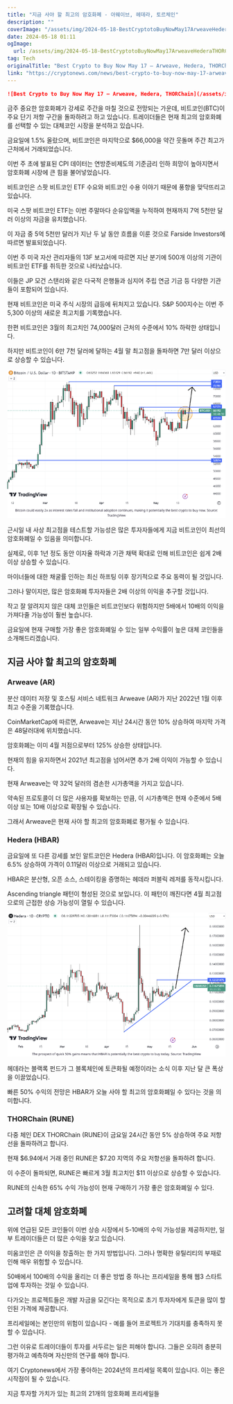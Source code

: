 ```yaml
---
title: "지금 사야 할 최고의 암호화폐 - 아웨이브, 헤데라, 토르체인"
description: ""
coverImage: "/assets/img/2024-05-18-BestCryptotoBuyNowMay17ArweaveHederaTHORChain_thumbnail.png"
date: 2024-05-18 01:11
ogImage: 
  url: /assets/img/2024-05-18-BestCryptotoBuyNowMay17ArweaveHederaTHORChain_thumbnail.png
tag: Tech
originalTitle: "Best Crypto to Buy Now May 17 – Arweave, Hedera, THORChain"
link: "https://cryptonews.com/news/best-crypto-to-buy-now-may-17-arweave-hedera-thorchain.htm"
---
```



```markdown
![Best Crypto to Buy Now May 17 – Arweave, Hedera, THORChain](/assets/img/2024-05-18-BestCryptotoBuyNowMay17ArweaveHederaTHORChain_thumbnail.png)
```

금주 중요한 암호화폐가 강세로 주간을 마칠 것으로 전망되는 가운데, 비트코인(BTC)이 주요 단기 저항 구간을 돌파하려고 하고 있습니다. 트레이더들은 현재 최고의 암호화폐를 선택할 수 있는 대체코인 시장을 분석하고 있습니다.

금요일에 1.5% 올랐으며, 비트코인은 마지막으로 $66,000을 약간 웃돌며 주간 최고가 근처에서 거래되었습니다.

<div class="content-ad"></div>

이번 주 초에 발표된 CPI 데이터는 연방준비제도의 기준금리 인하 희망이 높아지면서 암호화폐 시장에 큰 힘을 불어넣었습니다.

비트코인은 스팟 비트코인 ETF 수요와 비트코인 수용 이야기 때문에 풍향을 맞닥뜨리고 있습니다.

미국 스팟 비트코인 ETF는 이번 주말마다 순유입액을 누적하여 현재까지 7억 5천만 달러 이상의 자금을 유치했습니다.

이 자금 중 5억 5천만 달러가 지난 두 날 동안 흐름을 이룬 것으로 Farside Investors에 따르면 발표되었습니다.

<div class="content-ad"></div>

이번 주 미국 자산 관리자들의 13F 보고서에 따르면 지난 분기에 500개 이상의 기관이 비트코인 ETF를 취득한 것으로 나타났습니다.

이들은 JP 모건 스탠리와 같은 다국적 은행들과 심지어 주립 연금 기금 등 다양한 기관들이 포함되어 있습니다.

현재 비트코인은 미국 주식 시장의 급등에 뒤처지고 있습니다. S&P 500지수는 이번 주 5,300 이상의 새로운 최고치를 기록했습니다.

한편 비트코인은 3월의 최고치인 74,000달러 근처의 수준에서 10% 하락한 상태입니다.

<div class="content-ad"></div>

하지만 비트코인이 6만 7천 달러에 달하는 4월 말 최고점을 돌파하면 7만 달러 이상으로 상승할 수 있습니다.

![Image](/assets/img/2024-05-18-BestCryptotoBuyNowMay17ArweaveHederaTHORChain_0.png)

근시일 내 사상 최고점을 테스트할 가능성은 많은 투자자들에게 지금 비트코인이 최선의 암호화폐일 수 있음을 의미합니다.

실제로, 이후 1년 정도 동안 이자율 하락과 기관 채택 확대로 인해 비트코인은 쉽게 2배 이상 상승할 수 있습니다.

<div class="content-ad"></div>

마이너들에 대한 채굴률 인하는 최신 하프팅 이후 장기적으로 주요 동력이 될 것입니다.

그러나 말이지만, 많은 암호화폐 투자자들은 2배 이상의 이익을 추구할 것입니다.

작고 잘 알려지지 않은 대체 코인들은 비트코인보다 위험하지만 5배에서 10배의 이익을 가져다줄 가능성이 훨씬 높습니다.

금요일에 현재 구매할 가장 좋은 암호화폐일 수 있는 일부 수익률이 높은 대체 코인들을 소개해드리겠습니다.

<div class="content-ad"></div>

## 지금 사야 할 최고의 암호화폐

### Arweave (AR)

분산 데이터 저장 및 호스팅 서비스 네트워크 Arweave (AR)가 지난 2022년 1월 이후 최고 수준을 기록했습니다.

CoinMarketCap에 따르면, Arweave는 지난 24시간 동안 10% 상승하여 마지막 가격은 48달러대에 위치했습니다.

<div class="content-ad"></div>

암호화폐는 이미 4월 저점으로부터 125% 상승한 상태입니다.

현재의 힘을 유지하면서 2021년 최고점을 넘어서면 추가 2배 이익이 가능할 수 있습니다.

현재 Arweave는 약 32억 달러의 겸손한 시가총액을 가지고 있습니다.

약속된 프로토콜이 더 많은 사용자를 확보하는 만큼, 이 시가총액은 현재 수준에서 5배 이상 또는 10배 이상으로 확장될 수 있습니다.

<div class="content-ad"></div>

그래서 Arweave은 현재 사야 할 최고의 암호화폐로 평가될 수 있습니다.

### Hedera (HBAR)

금요일에 또 다른 강세를 보인 알트코인은 Hedera (HBAR)입니다. 이 암호화폐는 오늘 6.5% 상승하여 가격이 0.11달러 이상으로 거래되고 있습니다.

HBAR은 분산형, 오픈 소스, 스테이킹을 증명하는 헤데라 퍼블릭 레저를 동작시킵니다.

<div class="content-ad"></div>

Ascending triangle 패턴이 형성된 것으로 보입니다. 이 패턴이 깨진다면 4월 최고점으로의 근접한 상승 가능성이 열릴 수 있습니다.

![이미지](/assets/img/2024-05-18-BestCryptotoBuyNowMay17ArweaveHederaTHORChain_1.png)

헤데라는 블랙록 펀드가 그 블록체인에 토큰화될 예정이라는 소식 이후 지난 달 큰 폭상을 이끌었습니다.

빠른 50% 수익의 전망은 HBAR가 오늘 사야 할 최고의 암호화폐일 수 있다는 것을 의미합니다.

<div class="content-ad"></div>

### THORChain (RUNE)

다중 체인 DEX THORChain (RUNE)이 금요일 24시간 동안 5% 상승하여 주요 저항선을 돌파하려고 합니다.

현재 $6.94에서 거래 중인 RUNE은 $7.20 지역의 주요 저항선을 돌파하려 합니다.

이 수준이 돌파되면, RUNE은 빠르게 3월 최고치인 $11 이상으로 상승할 수 있습니다.

<div class="content-ad"></div>

RUNE의 신속한 65% 수익 가능성이 현재 구매하기 가장 좋은 암호화폐일 수 있다.

## 고려할 대체 암호화폐

위에 언급된 모든 코인들이 이번 상승 시장에서 5-10배의 수익 가능성을 제공하지만, 일부 트레이더들은 더 많은 수익을 찾고 있습니다.

미움코인은 큰 이익을 창출하는 한 가지 방법입니다. 그러나 명확한 유틸리티의 부재로 인해 매우 위험할 수 있습니다.

<div class="content-ad"></div>

50배에서 100배의 수익을 올리는 더 좋은 방법 중 하나는 프리세일을 통해 웹3 스타트업에 투자하는 것일 수 있습니다.

다가오는 프로젝트들은 개발 자금을 모긴다는 목적으로 초기 투자자에게 토큰을 많이 할인된 가격에 제공합니다.

프리세일에는 본인만의 위험이 있습니다 - 예를 들어 프로젝트가 기대치를 충족하지 못할 수 있습니다.

그런 이유로 트레이더들이 투자를 서두르는 일은 피해야 합니다. 그들은 오히려 충분히 평가하고 예측하며 자신만의 연구를 해야 합니다.

<div class="content-ad"></div>

여기 Cryptonews에서 가장 좋아하는 2024년의 프리세일 목록이 있습니다. 이는 좋은 시작점이 될 수 있습니다.

지금 투자할 가치가 있는 최고의 21개의 암호화폐 프리세일들